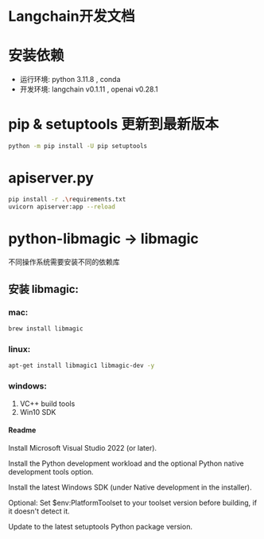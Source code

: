 # Langchain开发文档
# 安装依赖
* 运行环境: python 3.11.8 , conda
* 开发环境: langchain v0.1.11 , openai v0.28.1

# pip & setuptools 更新到最新版本
```sh
python -m pip install -U pip setuptools
```


# apiserver.py 
```sh
pip install -r .\requirements.txt
uvicorn apiserver:app --reload
```



# python-libmagic -> libmagic
不同操作系统需要安装不同的依赖库
## 安装 libmagic:
### mac:
```sh
brew install libmagic
```
### linux:
```sh
apt-get install libmagic1 libmagic-dev -y
```
### windows:
1. VC++ build tools
2. Win10 SDK

#### Readme
Install Microsoft Visual Studio 2022 (or later).

Install the Python development workload and the optional Python native development tools option.

Install the latest Windows SDK (under Native development in the installer).

Optional: Set $env:PlatformToolset to your toolset version before building, if it doesn't detect it.

Update to the latest setuptools Python package version.